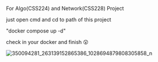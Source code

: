 For Algo(CSS224) and Network(CSS228) Project

just open cmd and cd to path of this project

"docker compose up -d"

check in your docker and finish 😲

![350094281_263139152865386_1028694879808305858_n](https://github.com/Hotch0colate/Socket/assets/72353329/d4942859-e4cd-400e-adf0-bd30b6d4ce8a)
